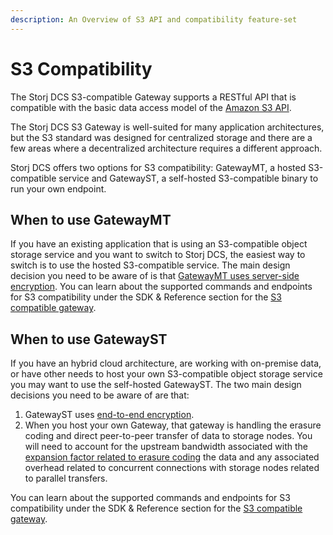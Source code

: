 ```yaml
---
description: An Overview of S3 API and compatibility feature-set
---
```


# S3 Compatibility

The Storj DCS S3-compatible Gateway supports a RESTful API that is compatible with the basic data access model of the [Amazon S3 API](http://docs.aws.amazon.com/AmazonS3/latest/API/APIRest.html).

The Storj DCS S3 Gateway is well-suited for many application architectures, but the S3 standard was designed for centralized storage and there are a few areas where a decentralized architecture requires a different approach.

Storj DCS offers two options for S3 compatibility: GatewayMT, a hosted S3-compatible service and GatewayST, a self-hosted S3-compatible binary to run your own endpoint.

## When to use GatewayMT

If you have an existing application that is using an S3-compatible object storage service and you want to switch to Storj DCS, the easiest way to switch is to use the hosted S3-compatible service. The main design decision you need to be aware of is that [GatewayMT uses server-side encryption](encryption-key/design-decision-server-side-encryption.md). You can learn about the supported commands and endpoints for S3 compatibility under the SDK & Reference section for the [S3 compatible gateway](../api-reference/s3-compatible-gateway/).&#x20;

## When to use GatewayST

If you have an hybrid cloud architecture, are working with on-premise data, or have other needs to host your own S3-compatible object storage service you may want to use the self-hosted GatewayST. The two main design decisions you need to be aware of are that:

1. &#x20;GatewayST uses [end-to-end encryption](encryption-key/design-decision-end-to-end-encryption.md).&#x20;
2. When you host your own Gateway, that gateway is handling the erasure coding and direct peer-to-peer transfer of data to storage nodes. You will need to account for the upstream bandwidth associated with the [expansion factor related to erasure coding](file-redundancy.md) the data and any associated overhead related to concurrent connections with storage nodes related to parallel transfers.

You can learn about the supported commands and endpoints for S3 compatibility under the SDK & Reference section for the [S3 compatible gateway](../api-reference/s3-compatible-gateway/).&#x20;
